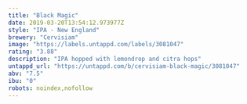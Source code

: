 ```yaml
---
title: "Black Magic"
date: 2019-03-20T13:54:12.973977Z
style: "IPA - New England"
brewery: "Cervisiam"
image: "https://labels.untappd.com/labels/3081047"
rating: "3.88"
description: "IPA hopped with lemondrop and citra hops"
untappd_url: "https://untappd.com/b/cervisiam-black-magic/3081047"
abv: "7.5"
ibu: "0"
robots: noindex,nofollow
---
```

